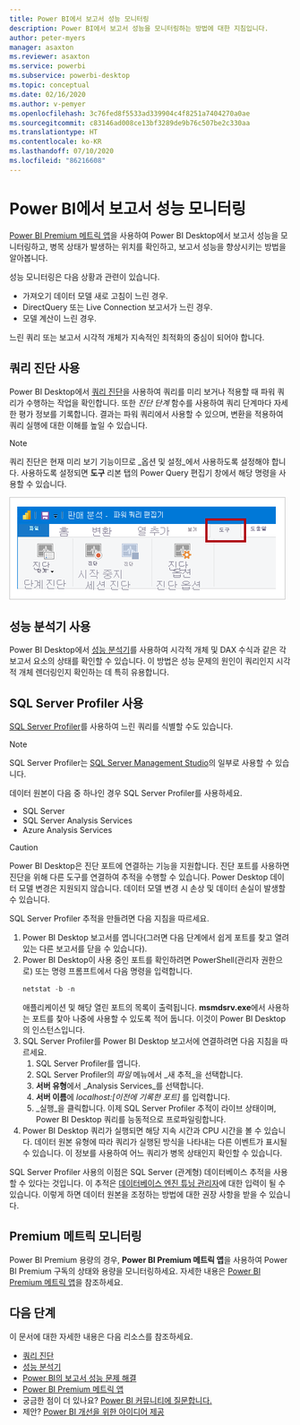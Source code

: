 ```yaml
---
title: Power BI에서 보고서 성능 모니터링
description: Power BI에서 보고서 성능을 모니터링하는 방법에 대한 지침입니다.
author: peter-myers
manager: asaxton
ms.reviewer: asaxton
ms.service: powerbi
ms.subservice: powerbi-desktop
ms.topic: conceptual
ms.date: 02/16/2020
ms.author: v-pemyer
ms.openlocfilehash: 3c76fed8f5533ad339904c4f8251a7404270a0ae
ms.sourcegitcommit: c83146ad008ce13bf3289de9b76c507be2c330aa
ms.translationtype: HT
ms.contentlocale: ko-KR
ms.lasthandoff: 07/10/2020
ms.locfileid: "86216608"
---
```

# <a name="monitor-report-performance-in-power-bi"></a>Power BI에서 보고서 성능 모니터링

[Power BI Premium 메트릭 앱](../admin/service-premium-metrics-app.md)을 사용하여 Power BI Desktop에서 보고서 성능을 모니터링하고, 병목 상태가 발생하는 위치를 확인하고, 보고서 성능을 향상시키는 방법을 알아봅니다.

성능 모니터링은 다음 상황과 관련이 있습니다.

- 가져오기 데이터 모델 새로 고침이 느린 경우.
- DirectQuery 또는 Live Connection 보고서가 느린 경우.
- 모델 계산이 느린 경우.

느린 쿼리 또는 보고서 시각적 개체가 지속적인 최적화의 중심이 되어야 합니다.

## <a name="use-query-diagnostics"></a>쿼리 진단 사용

Power BI Desktop에서 [쿼리 진단](/power-query/QueryDiagnostics)을 사용하여 쿼리를 미리 보거나 적용할 때 파워 쿼리가 수행하는 작업을 확인합니다. 또한 _진단 단계_ 함수를 사용하여 쿼리 단계마다 자세한 평가 정보를 기록합니다. 결과는 파워 쿼리에서 사용할 수 있으며, 변환을 적용하여 쿼리 실행에 대한 이해를 높일 수 있습니다.

> [!NOTE]
> 쿼리 진단은 현재 미리 보기 기능이므로 _옵션 및 설정_에서 사용하도록 설정해야 합니다. 사용하도록 설정되면 **도구** 리본 탭의 Power Query 편집기 창에서 해당 명령을 사용할 수 있습니다.

![진단 단계 명령, 진단 시작 명령 및 진단 중지 명령을 보여 주는 Power Query 편집기 도구 리본 탭의 스크린샷.](media/monitor-report-performance/power-query-diagnotics.png)

## <a name="use-performance-analyzer"></a>성능 분석기 사용

Power BI Desktop에서 [성능 분석기](../create-reports/desktop-performance-analyzer.md)를 사용하여 시각적 개체 및 DAX 수식과 같은 각 보고서 요소의 상태를 확인할 수 있습니다. 이 방법은 성능 문제의 원인이 쿼리인지 시각적 개체 렌더링인지 확인하는 데 특히 유용합니다.

## <a name="use-sql-server-profiler"></a>SQL Server Profiler 사용

[SQL Server Profiler](/sql/tools/sql-server-profiler/sql-server-profiler)를 사용하여 느린 쿼리를 식별할 수도 있습니다.

> [!NOTE]
> SQL Server Profiler는 [SQL Server Management Studio](/sql/ssms/download-sql-server-management-studio-ssms)의 일부로 사용할 수 있습니다.

데이터 원본이 다음 중 하나인 경우 SQL Server Profiler를 사용하세요.

- SQL Server
- SQL Server Analysis Services
- Azure Analysis Services

> [!CAUTION]
> Power BI Desktop은 진단 포트에 연결하는 기능을 지원합니다. 진단 포트를 사용하면 진단을 위해 다른 도구를 연결하여 추적을 수행할 수 있습니다. Power Desktop 데이터 모델 변경은 지원되지 않습니다. 데이터 모델 변경 시 손상 및 데이터 손실이 발생할 수 있습니다.

SQL Server Profiler 추적을 만들려면 다음 지침을 따르세요.

1. Power BI Desktop 보고서를 엽니다(그러면 다음 단계에서 쉽게 포트를 찾고 열려 있는 다른 보고서를 닫을 수 있습니다).
1. Power BI Desktop이 사용 중인 포트를 확인하려면 PowerShell(관리자 권한으로) 또는 명령 프롬프트에서 다음 명령을 입력합니다.
    ```powershell
    netstat -b -n
    ```
    애플리케이션 및 해당 열린 포트의 목록이 출력됩니다. **msmdsrv.exe**에서 사용하는 포트를 찾아 나중에 사용할 수 있도록 적어 둡니다. 이것이 Power BI Desktop의 인스턴스입니다.
1. SQL Server Profiler를 Power BI Desktop 보고서에 연결하려면 다음 지침을 따르세요.
    1. SQL Server Profiler를 엽니다.
    1. SQL Server Profiler의 _파일_ 메뉴에서 _새 추적_을 선택합니다.
    1. **서버 유형**에서 _Analysis Services_를 선택합니다.
    1. **서버 이름**에 _localhost:[이전에 기록한 포트]_ 를 입력합니다.
    1. _실행_을 클릭합니다. 이제 SQL Server Profiler 추적이 라이브 상태이며, Power BI Desktop 쿼리를 능동적으로 프로파일링합니다.
1. Power BI Desktop 쿼리가 실행되면 해당 지속 시간과 CPU 시간을 볼 수 있습니다. 데이터 원본 유형에 따라 쿼리가 실행된 방식을 나타내는 다른 이벤트가 표시될 수 있습니다. 이 정보를 사용하여 어느 쿼리가 병목 상태인지 확인할 수 있습니다.

SQL Server Profiler 사용의 이점은 SQL Server (관계형) 데이터베이스 추적을 사용할 수 있다는 것입니다. 이 추적은 [데이터베이스 엔진 튜닝 관리자](/sql/relational-databases/performance/start-and-use-the-database-engine-tuning-advisor)에 대한 입력이 될 수 있습니다. 이렇게 하면 데이터 원본을 조정하는 방법에 대한 권장 사항을 받을 수 있습니다.

## <a name="monitor-premium-metrics"></a>Premium 메트릭 모니터링

Power BI Premium 용량의 경우, **Power BI Premium 메트릭 앱**을 사용하여 Power BI Premium 구독의 상태와 용량을 모니터링하세요. 자세한 내용은 [Power BI Premium 메트릭 앱](../admin/service-premium-metrics-app.md)을 참조하세요.

## <a name="next-steps"></a>다음 단계

이 문서에 대한 자세한 내용은 다음 리소스를 참조하세요.

- [쿼리 진단](/power-query/QueryDiagnostics)
- [성능 분석기](../create-reports/desktop-performance-analyzer.md)
- [Power BI의 보고서 성능 문제 해결](report-performance-troubleshoot.md)
- [Power BI Premium 메트릭 앱](../admin/service-premium-metrics-app.md)
- 궁금한 점이 더 있나요? [Power BI 커뮤니티에 질문합니다.](https://community.powerbi.com/)
- 제안? [Power BI 개선을 위한 아이디어 제공](https://ideas.powerbi.com/)

